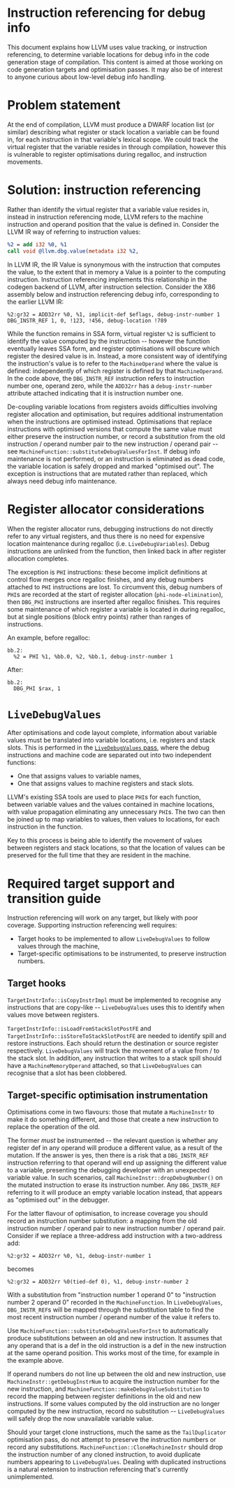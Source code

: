 # Instruction referencing for debug info

This document explains how LLVM uses value tracking, or instruction
referencing, to determine variable locations for debug info in the code
generation stage of compilation. This content is aimed at those working on code
generation targets and optimisation passes. It may also be of interest to anyone
curious about low-level debug info handling.

# Problem statement

At the end of compilation, LLVM must produce a DWARF location list (or similar)
describing what register or stack location a variable can be found in, for each
instruction in that variable's lexical scope. We could track the virtual
register that the variable resides in through compilation, however this is
vulnerable to register optimisations during regalloc, and instruction
movements.

# Solution: instruction referencing

Rather than identify the virtual register that a variable value resides in,
instead in instruction referencing mode, LLVM refers to the machine instruction
and operand position that the value is defined in. Consider the LLVM IR way of
referring to instruction values:

```llvm
%2 = add i32 %0, %1
call void @llvm.dbg.value(metadata i32 %2,
```

In LLVM IR, the IR Value is synonymous with the instruction that computes the
value, to the extent that in memory a Value is a pointer to the computing
instruction. Instruction referencing implements this relationship in the
codegen backend of LLVM, after instruction selection. Consider the X86 assembly
below and instruction referencing debug info, corresponding to the earlier
LLVM IR:

```text
%2:gr32 = ADD32rr %0, %1, implicit-def $eflags, debug-instr-number 1
DBG_INSTR_REF 1, 0, !123, !456, debug-location !789
```

While the function remains in SSA form, virtual register `%2` is sufficient to
identify the value computed by the instruction -- however the function
eventually leaves SSA form, and register optimisations will obscure which
register the desired value is in. Instead, a more consistent way of identifying
the instruction's value is to refer to the `MachineOperand` where the value is
defined: independently of which register is defined by that `MachineOperand`. In
the code above, the `DBG_INSTR_REF` instruction refers to instruction number
one, operand zero, while the `ADD32rr` has a `debug-instr-number` attribute
attached indicating that it is instruction number one.

De-coupling variable locations from registers avoids difficulties involving
register allocation and optimisation, but requires additional instrumentation
when the instructions are optimised instead. Optimisations that replace
instructions with optimised versions that compute the same value must either
preserve the instruction number, or record a substitution from the old
instruction / operand number pair to the new instruction / operand pair -- see
`MachineFunction::substituteDebugValuesForInst`. If debug info maintenance is
not performed, or an instruction is eliminated as dead code, the variable
location is safely dropped and marked "optimised out". The exception is
instructions that are mutated rather than replaced, which always need debug info
maintenance.

# Register allocator considerations

When the register allocator runs, debugging instructions do not directly refer
to any virtual registers, and thus there is no need for expensive location
maintenance during regalloc (i.e. `LiveDebugVariables`). Debug instructions are
unlinked from the function, then linked back in after register allocation
completes.

The exception is `PHI` instructions: these become implicit definitions at
control flow merges once regalloc finishes, and any debug numbers attached to
`PHI` instructions are lost. To circumvent this, debug numbers of `PHI`s are
recorded at the start of register allocation (`phi-node-elimination`), then
`DBG_PHI` instructions are inserted after regalloc finishes. This requires some
maintenance of which register a variable is located in during regalloc, but at
single positions (block entry points) rather than ranges of instructions.

An example, before regalloc:

```text
bb.2:
  %2 = PHI %1, %bb.0, %2, %bb.1, debug-instr-number 1
```

After:

```text
bb.2:
  DBG_PHI $rax, 1
```

# `LiveDebugValues`

After optimisations and code layout complete, information about variable
values must be translated into variable locations, i.e. registers and stack
slots. This is performed in the [`LiveDebugValues` pass][LiveDebugValues], where
the debug instructions and machine code are separated out into two independent
functions:
 * One that assigns values to variable names,
 * One that assigns values to machine registers and stack slots.

LLVM's existing SSA tools are used to place `PHI`s for each function, between
variable values and the values contained in machine locations, with value
propagation eliminating any unnecessary `PHI`s. The two can then be joined up
to map variables to values, then values to locations, for each instruction in
the function.

Key to this process is being able to identify the movement of values between
registers and stack locations, so that the location of values can be preserved
for the full time that they are resident in the machine.

# Required target support and transition guide

Instruction referencing will work on any target, but likely with poor coverage.
Supporting instruction referencing well requires:
 * Target hooks to be implemented to allow `LiveDebugValues` to follow values
   through the machine,
 * Target-specific optimisations to be instrumented, to preserve instruction
   numbers.

## Target hooks

`TargetInstrInfo::isCopyInstrImpl` must be implemented to recognise any
instructions that are copy-like -- `LiveDebugValues` uses this to identify when
values move between registers.

`TargetInstrInfo::isLoadFromStackSlotPostFE` and
`TargetInstrInfo::isStoreToStackSlotPostFE` are needed to identify spill and
restore instructions. Each should return the destination or source register
respectively. `LiveDebugValues` will track the movement of a value from / to
the stack slot. In addition, any instruction that writes to a stack spill
should have a `MachineMemoryOperand` attached, so that `LiveDebugValues` can
recognise that a slot has been clobbered.

## Target-specific optimisation instrumentation

Optimisations come in two flavours: those that mutate a `MachineInstr` to make
it do something different, and those that create a new instruction to replace
the operation of the old.

The former _must_ be instrumented -- the relevant question is whether any
register def in any operand will produce a different value, as a result of the
mutation. If the answer is yes, then there is a risk that a `DBG_INSTR_REF`
instruction referring to that operand will end up assigning the different
value to a variable, presenting the debugging developer with an unexpected
variable value. In such scenarios, call `MachineInstr::dropDebugNumber()` on the
mutated instruction to erase its instruction number. Any `DBG_INSTR_REF`
referring to it will produce an empty variable location instead, that appears
as "optimised out" in the debugger.

For the latter flavour of optimisation, to increase coverage you should record
an instruction number substitution: a mapping from the old instruction number /
operand pair to new instruction number / operand pair. Consider if we replace
a three-address add instruction with a two-address add:

```text
%2:gr32 = ADD32rr %0, %1, debug-instr-number 1
```

becomes

```text
%2:gr32 = ADD32rr %0(tied-def 0), %1, debug-instr-number 2
```

With a substitution from "instruction number 1 operand 0" to "instruction number
2 operand 0" recorded in the `MachineFunction`. In `LiveDebugValues`,
`DBG_INSTR_REF`s will be mapped through the substitution table to find the most
recent instruction number / operand number of the value it refers to.

Use `MachineFunction::substituteDebugValuesForInst` to automatically produce
substitutions between an old and new instruction. It assumes that any operand
that is a def in the old instruction is a def in the new instruction at the
same operand position. This works most of the time, for example in the example
above.

If operand numbers do not line up between the old and new instruction, use
`MachineInstr::getDebugInstrNum` to acquire the instruction number for the new
instruction, and `MachineFunction::makeDebugValueSubstitution` to record the
mapping between register definitions in the old and new instructions. If some
values computed by the old instruction are no longer computed by the new
instruction, record no substitution -- `LiveDebugValues` will safely drop the
now unavailable variable value.

Should your target clone instructions, much the same as the `TailDuplicator`
optimisation pass, do not attempt to preserve the instruction numbers or
record any substitutions. `MachineFunction::CloneMachineInstr` should drop the
instruction number of any cloned instruction, to avoid duplicate numbers
appearing to `LiveDebugValues`. Dealing with duplicated instructions is a
natural extension to instruction referencing that's currently unimplemented.

[LiveDebugValues]: SourceLevelDebugging.html#livedebugvalues-expansion-of-variable-locations
